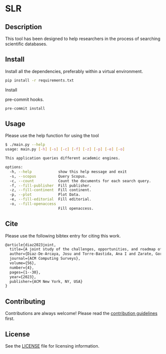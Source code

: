 # SLR

## Description

This tool has been designed to help researchers in the process of searching scientific databases.

## Install

Install all the dependencies, preferably within a virtual environment.

```bash
pip install -r requirements.txt
```

Install 

pre-commit hooks.

```bash
pre-commit install
```

## Usage

Please use the help function for using the tool

```bash
$ ./main.py --help
usage: main.py [-h] [-s] [-c] [-f] [-z] [-p] [-e] [-o]

This application queries different academic engines.

options:
  -h, --help            show this help message and exit
  -s, --scopus          Query Scopus.
  -c, --count           Count the documents for each search query.
  -f, --fill-publisher  Fill publisher.
  -z, --fill-continent  Fill continent.
  -p, --plot            Plot Data.
  -e, --fill-editorial  Fill editorial.
  -o, --fill-openaccess
                        Fill openaccess.
```

## Cite

Please use the following bibtex entry for citing this work.

```latex
@article{diaz2023joint,
  title={A joint study of the challenges, opportunities, and roadmap of mlops and aiops: A systematic survey},
  author={Diaz-De-Arcaya, Josu and Torre-Bastida, Ana I and Zarate, Gorka and Minon, Raul and Almeida, Aitor},
  journal={ACM Computing Surveys},
  volume={56},
  number={4},
  pages={1--30},
  year={2023},
  publisher={ACM New York, NY, USA}
}
```

## Contributing

Contributions are always welcome! Please read the [contribution guidelines](https://docs.github.com/en/get-started/exploring-projects-on-github/contributing-to-a-project) first.

## License

See the [LICENSE](https://github.com/josu-arcaya/slr/blob/master/LICENSE) file for licensing information.
